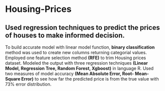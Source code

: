 # Housing-Prices

## Used **regression techniques** to predict the prices of houses to make  informed decision.

To build accurate model with linear model function, **binary classification** method was used to create new columns returning categorial values. Employed one feature selection method **(RFE)** to trim Housing prices dataset. Modeled the output with three regression techniques **(Linear Model, Regression Tree, Random Forest, Xgboost)** in language R. Used two measures of model accuracy **(Mean Absolute Error, Root- Mean-Square Error)** to see how far the predicted price is from the true value with 73% error distribution.
